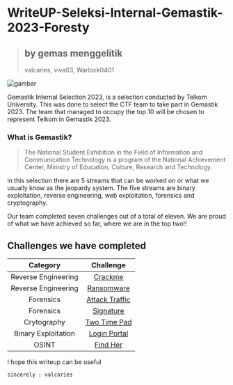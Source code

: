 # WriteUP-Seleksi-Internal-Gemastik-2023-Foresty
>## by gemas menggelitik
>valcaries, viva03, Warlock0401

![gambar](https://github.com/Valcar-ies/WriteUP-Seleksi-Internal-Gemastik-2023-Foresty/assets/84186470/ce118517-ab34-4423-b846-924d17f51b41)

Gemastik Internal Selection 2023, is a selection conducted by Telkom University. This was done to select the CTF team to take part in Gemastik 2023. The team that managed to occupy the top 10 will be chosen to represent Telkom in Gemastik 2023. 

### What is Gemastik?

>The National Student Exhibition in the Field of Information and Communication Technology is a program of the National Achievement Center, Ministry of Education, Culture, Research and Technology.

in this selection there are 5 streams that can be worked on or what we usually know as the jeopardy system. The five streams are binary exploitation, reverse engineering, web exploitation, forensics and cryptography.

Our team completed seven challenges out of a total of eleven.
We are proud of what we have achieved so far, where we are in the top two!!

## Challenges we have completed 

|Category|Challenge|
|:------:|:-------:|
|Reverse Engineering|[Crackme](https://github.com/Valcar-ies/WriteUP-Seleksi-Internal-Gemastik-2023-Foresty/blob/main/reverse%20engineering/Crackme.md)|
|Reverse Engineering|[Ransomware](https://github.com/Valcar-ies/WriteUP-Seleksi-Internal-Gemastik-2023-Foresty/blob/main/reverse%20engineering/Ransomware.md)|
|Forensics|[Attack Traffic](https://github.com/Valcar-ies/WriteUP-Seleksi-Internal-Gemastik-2023-Foresty/blob/main/forensics/Attack%20Traffic.md)|
|Forensics|[Signature](https://github.com/Valcar-ies/WriteUP-Seleksi-Internal-Gemastik-2023-Foresty/blob/main/forensics/Signature.md)|
|Crytography|[Two Time Pad](https://github.com/Valcar-ies/WriteUP-Seleksi-Internal-Gemastik-2023-Foresty/blob/main/cryptography/Two%20Time%20Pad.md)|
|Binary Exploitation|[Login Portal](https://github.com/Valcar-ies/WriteUP-Seleksi-Internal-Gemastik-2023-Foresty/tree/main/binary%20exploitation)|
|OSINT|[Find Her]()|

I hope this writeup can be useful
```
sincerely : valcaries
```
